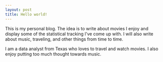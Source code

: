 ```yaml
---
layout: post
title: Hello world!
---
```


This is my personal blog. The idea is to write about movies I enjoy and display some of the statistical tracking I've come up with. I will also write about music, traveling, and other things from time to time.

I am a data analyst from Texas who loves to travel and watch movies. I also enjoy putting too much thought towards music. 

